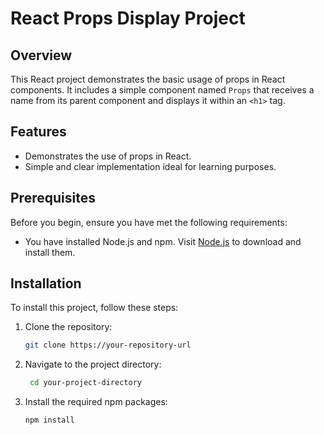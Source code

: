 # React Props Display Project

## Overview
This React project demonstrates the basic usage of props in React components. It includes a simple component named `Props` that receives a name from its parent component and displays it within an `<h1>` tag.

## Features
- Demonstrates the use of props in React.
- Simple and clear implementation ideal for learning purposes.

## Prerequisites
Before you begin, ensure you have met the following requirements:
- You have installed Node.js and npm. Visit [Node.js](https://nodejs.org/) to download and install them.

## Installation

To install this project, follow these steps:

1. Clone the repository:
   ```bash
   git clone https://your-repository-url

2. Navigate to the project directory:
   ```bash
    cd your-project-directory

3. Install the required npm packages:
    ```bash
    npm install